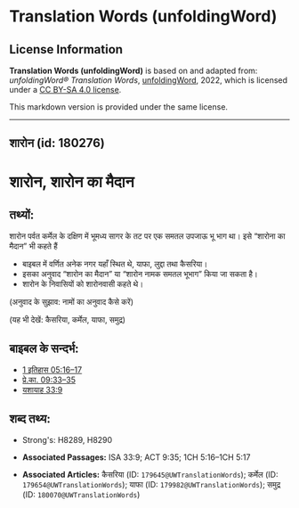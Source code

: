 # Translation Words (unfoldingWord)

## License Information

**Translation Words (unfoldingWord)** is based on and adapted from: _unfoldingWord® Translation Words_, [unfoldingWord](https://unfoldingword.org/utw), 2022, which is licensed under a [CC BY-SA 4.0 license](https://creativecommons.org/licenses/by-sa/4.0/legalcode.en).

This markdown version is provided under the same license.



--------------------------------

## शारोन (id: 180276)

शारोन, शारोन का मैदान
=====================

तथ्यों:
-------

शारोन पर्वत कर्मेल के दक्षिण में भूमध्य सागर के तट पर एक समतल उपजाऊ भू भाग था। इसे “शारोना का मैदान” भी कहते हैं

* बाइबल में वर्णित अनेक नगर यहाँ स्थित थे, याफा, लुद्दा तथा कैसरिया।
* इसका अनुवाद “शारोन का मैदान” या “शारोन नामक समतल भूभाग” किया जा सकता है।
* शारोन के निवासियों को शारोनवासी कहते थे।

(अनुवाद के सुझाव: नामों का अनुवाद कैसे करें)

(यह भी देखें: कैसरिया, कर्मेल, याफा, समुद्र)

बाइबल के सन्दर्भ:
-----------------

* [1 इतिहास 05:16–17](https://ref.ly/1Chr0:0)
* [प्रे.का. 09:33–35](https://ref.ly/Acts9:33-Acts9:35)
* [यशायाह 33:9](https://ref.ly/Isa33:9)

शब्द तथ्य:
----------

* Strong's: H8289, H8290

* **Associated Passages:** ISA 33:9; ACT 9:35; 1CH 5:16–1CH 5:17
* **Associated Articles:** कैसरिया (ID: `179645@UWTranslationWords`); कर्मेल (ID: `179654@UWTranslationWords`); याफा (ID: `179982@UWTranslationWords`); समुद्र (ID: `180070@UWTranslationWords`)

